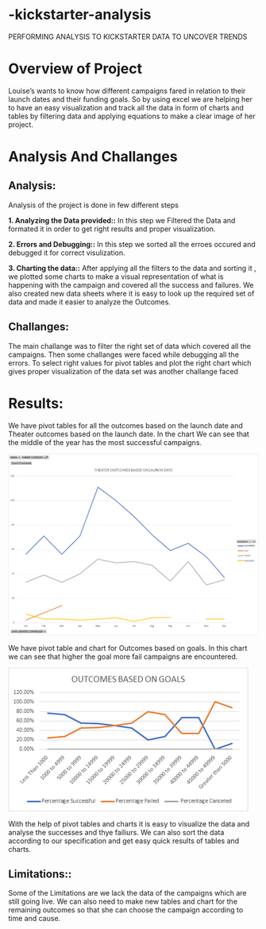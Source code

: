 # -kickstarter-analysis
PERFORMING ANALYSIS TO KICKSTARTER DATA TO UNCOVER TRENDS

# Overview of Project
Louise’s wants to know how different campaigns fared in relation to their launch dates and their funding goals. So by using excel we are helping her to have an easy visualization and track all the data in form of charts and tables by filtering data and applying equations to make a clear image of her project. 

# Analysis And Challanges
## Analysis: 
Analysis of the project is done in few different steps

**1. Analyzing the Data provided::**
 In this step we Filtered the Data and formated it in order to get right results and proper visualization. 
 
**2. Errors and Debugging::**
 In this step we sorted all the erroes occured and debugged it for correct visulization.

**3. Charting the data::**
 After applying all the filters to the data and sorting it , we plotted some charts to make a visual representation of what is happening with the campaign and covered all the success and failures. We also created new data sheets where it is easy to look up the required set of data and made it easier to analyze the Outcomes.

## Challanges: 
The main challange was to filter the right set of data which covered all the campaigns. Then some challanges were faced while debugging all the errors. To select right values for pivot tables and plot the right chart which gives proper visualization of the data set was another challange faced 

# Results:
We have pivot tables for all the outcomes based on the launch date and Theater outcomes based on the launch date.
In the chart We can see that the middle of the year has the most successful campaigns.


![](https://github.com/HIRDEYJOT/-kickstarter-analysis/blob/master/RESOURCES/Theater_Outcomes_vs_Launch.png)




We have pivot table and chart for Outcomes based on goals. In this chart we can see that higher the goal more fail campaigns are encountered. 

![](https://github.com/HIRDEYJOT/-kickstarter-analysis/blob/master/RESOURCES/Outcomes_vs_Goals.png.png)


With the help of pivot tables and charts it is easy to visualize the data and analyse the successes and thye failiurs.
We can also sort the data according to our specification and get easy quick results of tables and charts.


## Limitations::
Some of the Limitations are we lack the data of the campaigns which are still going live. 
We can also need to make new tables and chart for the remaining outcomes so that she can choose the campaign according to time and cause. 
